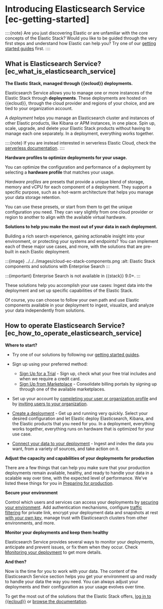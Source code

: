 # Introducing Elasticsearch Service [ec-getting-started]

::::{note}
Are you just discovering Elastic or are unfamiliar with the core concepts of the Elastic Stack? Would you like to be guided through the very first steps and understand how Elastic can help you? Try one of our [getting started guides](https://www.elastic.co/guide/en/starting-with-the-elasticsearch-platform-and-its-solutions/current/getting-started-guides.html) first.
::::



## What is Elasticsearch Service? [ec_what_is_elasticsearch_service]

**The Elastic Stack, managed through {{ecloud}} deployments.**

Elasticsearch Service allows you to manage one or more instances of the Elastic Stack through **deployments**. These deployments are hosted on {{ecloud}}, through the cloud provider and regions of your choice, and are tied to your organization account.

A *deployment* helps you manage an Elasticsearch cluster and instances of other Elastic products, like Kibana or APM instances, in one place. Spin up, scale, upgrade, and delete your Elastic Stack products without having to manage each one separately. In a deployment, everything works together.

::::{note}
If you are instead interested in serverless Elastic Cloud, check the [serverless documentation](https://docs.elastic.co/serverless).
::::


**Hardware profiles to optimize deployments for your usage.**

You can optimize the configuration and performance of a deployment by selecting a **hardware profile** that matches your usage.

*Hardware profiles* are presets that provide a unique blend of storage, memory and vCPU for each component of a deployment. They support a specific purpose, such as a hot-warm architecture that helps you manage your data storage retention.

You can use these presets, or start from them to get the unique configuration you need. They can vary slightly from one cloud provider or region to another to align with the available virtual hardware.

**Solutions to help you make the most out of your data in each deployment.**

Building a rich search experience, gaining actionable insight into your environment, or protecting your systems and endpoints? You can implement each of these major use cases, and more, with the solutions that are pre-built in each Elastic deployment.

:::{image} ../../../images/cloud-ec-stack-components.png
:alt: Elastic Stack components and solutions with Enterprise Search
:::

:::{important}
Enterprise Search is not available in {{stack}} 9.0+.
:::

These solutions help you accomplish your use cases: Ingest data into the deployment and set up specific capabilities of the Elastic Stack.

Of course, you can choose to follow your own path and use Elastic components available in your deployment to ingest, visualize, and analyze your data independently from solutions.


## How to operate Elasticsearch Service? [ec_how_to_operate_elasticsearch_service]

**Where to start?**

* Try one of our solutions by following our [getting started guides](https://www.elastic.co/guide/en/starting-with-the-elasticsearch-platform-and-its-solutions/current/getting-started-guides.html).
* Sign up using your preferred method:

    * [Sign Up for a Trial](../../../deploy-manage/deploy/elastic-cloud/create-an-organization.md) - Sign up, check what your free trial includes and when we require a credit card.
    * [Sign Up from Marketplace](../../../deploy-manage/deploy/elastic-cloud/subscribe-from-marketplace.md) - Consolidate billing portals by signing up through one of the available marketplaces.

* Set up your account by [completing your user or organization profile](../../../deploy-manage/cloud-organization/billing.md) and by [inviting users to your organization](../../../deploy-manage/cloud-organization.md).
* [Create a deployment](../../../deploy-manage/deploy/elastic-cloud/create-an-elastic-cloud-hosted-deployment.md) - Get up and running very quickly. Select your desired configuration and let Elastic deploy Elasticsearch, Kibana, and the Elastic products that you need for you. In a deployment, everything works together, everything runs on hardware that is optimized for your use case.
* [Connect your data to your deployment](../../../manage-data/ingest.md) - Ingest and index the data you want, from a variety of sources, and take action on it.

**Adjust the capacity and capabilities of your deployments for production**

There are a few things that can help you make sure that your production deployments remain available, healthy, and ready to handle your data in a scalable way over time, with the expected level of performance. We’ve listed these things for you in [Preparing for production](../../../deploy-manage/deploy/elastic-cloud/cloud-hosted.md).

**Secure your environment**

Control which users and services can access your deployments by [securing your environment](../../../deploy-manage/users-roles/cluster-or-deployment-auth.md). Add authentication mechanisms, configure [traffic filtering](../../../deploy-manage/security/traffic-filtering.md) for private link, encrypt your deployment data and snapshots at rest [with your own key](../../../deploy-manage/security/encrypt-deployment-with-customer-managed-encryption-key.md), manage trust with Elasticsearch clusters from other environments, and more.

**Monitor your deployments and keep them healthy**

Elasticsearch Service provides several ways to monitor your deployments, anticipate and prevent issues, or fix them when they occur. Check [Monitoring your deployment](../../../deploy-manage/monitor/stack-monitoring.md) to get more details.

**And then?**

Now is the time for you to work with your data. The content of the Elasticsearch Service section helps you get your environment up and ready to handle your data the way you need. You can always adjust your deployments and their configuration as your usage evolves over time.

To get the most out of the solutions that the Elastic Stack offers, [log in to {{ecloud}}](https://cloud.elastic.co) or [browse the documentation](https://www.elastic.co/docs).
